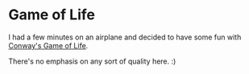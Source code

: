 # Game of Life

I had a few minutes on an airplane and decided to have some fun with [Conway's Game of Life](https://en.wikipedia.org/wiki/Conway%27s_Game_of_Life).

There's no emphasis on any sort of quality here. :)